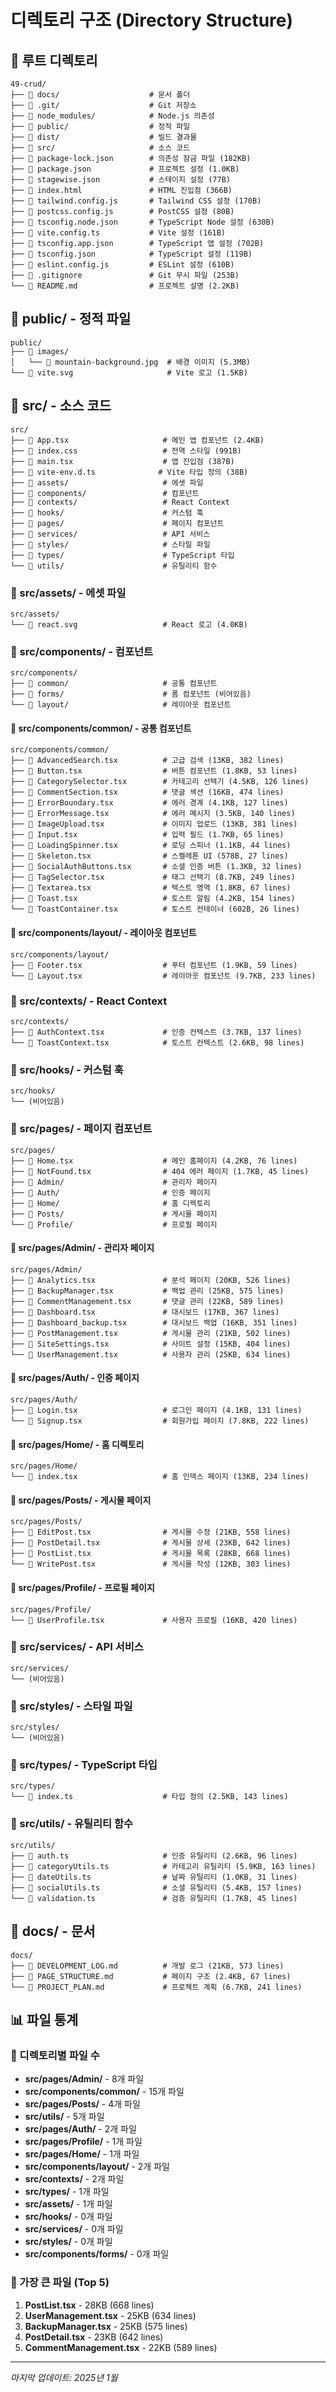 # 디렉토리 구조 (Directory Structure)

## 📁 루트 디렉토리

```
49-crud/
├── 📁 docs/                    # 문서 폴더
├── 📁 .git/                    # Git 저장소
├── 📁 node_modules/            # Node.js 의존성
├── 📁 public/                  # 정적 파일
├── 📁 dist/                    # 빌드 결과물
├── 📁 src/                     # 소스 코드
├── 📄 package-lock.json        # 의존성 잠금 파일 (182KB)
├── 📄 package.json             # 프로젝트 설정 (1.0KB)
├── 📄 stagewise.json           # 스테이지 설정 (77B)
├── 📄 index.html               # HTML 진입점 (366B)
├── 📄 tailwind.config.js       # Tailwind CSS 설정 (170B)
├── 📄 postcss.config.js        # PostCSS 설정 (80B)
├── 📄 tsconfig.node.json       # TypeScript Node 설정 (630B)
├── 📄 vite.config.ts           # Vite 설정 (161B)
├── 📄 tsconfig.app.json        # TypeScript 앱 설정 (702B)
├── 📄 tsconfig.json            # TypeScript 설정 (119B)
├── 📄 eslint.config.js         # ESLint 설정 (610B)
├── 📄 .gitignore               # Git 무시 파일 (253B)
└── 📄 README.md                # 프로젝트 설명 (2.2KB)
```

## 📁 public/ - 정적 파일

```
public/
├── 📁 images/
│   └── 📄 mountain-background.jpg  # 배경 이미지 (5.3MB)
└── 📄 vite.svg                     # Vite 로고 (1.5KB)
```

## 📁 src/ - 소스 코드

```
src/
├── 📄 App.tsx                     # 메인 앱 컴포넌트 (2.4KB)
├── 📄 index.css                   # 전역 스타일 (991B)
├── 📄 main.tsx                    # 앱 진입점 (387B)
├── 📄 vite-env.d.ts              # Vite 타입 정의 (38B)
├── 📁 assets/                     # 에셋 파일
├── 📁 components/                 # 컴포넌트
├── 📁 contexts/                   # React Context
├── 📁 hooks/                      # 커스텀 훅
├── 📁 pages/                      # 페이지 컴포넌트
├── 📁 services/                   # API 서비스
├── 📁 styles/                     # 스타일 파일
├── 📁 types/                      # TypeScript 타입
└── 📁 utils/                      # 유틸리티 함수
```

### 📁 src/assets/ - 에셋 파일

```
src/assets/
└── 📄 react.svg                   # React 로고 (4.0KB)
```

### 📁 src/components/ - 컴포넌트

```
src/components/
├── 📁 common/                     # 공통 컴포넌트
├── 📁 forms/                      # 폼 컴포넌트 (비어있음)
└── 📁 layout/                     # 레이아웃 컴포넌트
```

#### 📁 src/components/common/ - 공통 컴포넌트

```
src/components/common/
├── 📄 AdvancedSearch.tsx          # 고급 검색 (13KB, 382 lines)
├── 📄 Button.tsx                  # 버튼 컴포넌트 (1.8KB, 53 lines)
├── 📄 CategorySelector.tsx        # 카테고리 선택기 (4.5KB, 126 lines)
├── 📄 CommentSection.tsx          # 댓글 섹션 (16KB, 474 lines)
├── 📄 ErrorBoundary.tsx           # 에러 경계 (4.1KB, 127 lines)
├── 📄 ErrorMessage.tsx            # 에러 메시지 (3.5KB, 140 lines)
├── 📄 ImageUpload.tsx             # 이미지 업로드 (13KB, 381 lines)
├── 📄 Input.tsx                   # 입력 필드 (1.7KB, 65 lines)
├── 📄 LoadingSpinner.tsx          # 로딩 스피너 (1.1KB, 44 lines)
├── 📄 Skeleton.tsx                # 스켈레톤 UI (578B, 27 lines)
├── 📄 SocialAuthButtons.tsx       # 소셜 인증 버튼 (1.3KB, 32 lines)
├── 📄 TagSelector.tsx             # 태그 선택기 (8.7KB, 249 lines)
├── 📄 Textarea.tsx                # 텍스트 영역 (1.8KB, 67 lines)
├── 📄 Toast.tsx                   # 토스트 알림 (4.2KB, 154 lines)
└── 📄 ToastContainer.tsx          # 토스트 컨테이너 (602B, 26 lines)
```

#### 📁 src/components/layout/ - 레이아웃 컴포넌트

```
src/components/layout/
├── 📄 Footer.tsx                  # 푸터 컴포넌트 (1.9KB, 59 lines)
└── 📄 Layout.tsx                  # 레이아웃 컴포넌트 (9.7KB, 233 lines)
```

### 📁 src/contexts/ - React Context

```
src/contexts/
├── 📄 AuthContext.tsx             # 인증 컨텍스트 (3.7KB, 137 lines)
└── 📄 ToastContext.tsx            # 토스트 컨텍스트 (2.6KB, 98 lines)
```

### 📁 src/hooks/ - 커스텀 훅

```
src/hooks/
└── (비어있음)
```

### 📁 src/pages/ - 페이지 컴포넌트

```
src/pages/
├── 📄 Home.tsx                    # 메인 홈페이지 (4.2KB, 76 lines)
├── 📄 NotFound.tsx                # 404 에러 페이지 (1.7KB, 45 lines)
├── 📁 Admin/                      # 관리자 페이지
├── 📁 Auth/                       # 인증 페이지
├── 📁 Home/                       # 홈 디렉토리
├── 📁 Posts/                      # 게시물 페이지
└── 📁 Profile/                    # 프로필 페이지
```

#### 📁 src/pages/Admin/ - 관리자 페이지

```
src/pages/Admin/
├── 📄 Analytics.tsx               # 분석 페이지 (20KB, 526 lines)
├── 📄 BackupManager.tsx           # 백업 관리 (25KB, 575 lines)
├── 📄 CommentManagement.tsx       # 댓글 관리 (22KB, 589 lines)
├── 📄 Dashboard.tsx               # 대시보드 (17KB, 367 lines)
├── 📄 Dashboard_backup.tsx        # 대시보드 백업 (16KB, 351 lines)
├── 📄 PostManagement.tsx          # 게시물 관리 (21KB, 502 lines)
├── 📄 SiteSettings.tsx            # 사이트 설정 (15KB, 404 lines)
└── 📄 UserManagement.tsx          # 사용자 관리 (25KB, 634 lines)
```

#### 📁 src/pages/Auth/ - 인증 페이지

```
src/pages/Auth/
├── 📄 Login.tsx                   # 로그인 페이지 (4.1KB, 131 lines)
└── 📄 Signup.tsx                  # 회원가입 페이지 (7.8KB, 222 lines)
```

#### 📁 src/pages/Home/ - 홈 디렉토리

```
src/pages/Home/
└── 📄 index.tsx                   # 홈 인덱스 페이지 (13KB, 234 lines)
```

#### 📁 src/pages/Posts/ - 게시물 페이지

```
src/pages/Posts/
├── 📄 EditPost.tsx                # 게시물 수정 (21KB, 558 lines)
├── 📄 PostDetail.tsx              # 게시물 상세 (23KB, 642 lines)
├── 📄 PostList.tsx                # 게시물 목록 (28KB, 668 lines)
└── 📄 WritePost.tsx               # 게시물 작성 (12KB, 303 lines)
```

#### 📁 src/pages/Profile/ - 프로필 페이지

```
src/pages/Profile/
└── 📄 UserProfile.tsx             # 사용자 프로필 (16KB, 420 lines)
```

### 📁 src/services/ - API 서비스

```
src/services/
└── (비어있음)
```

### 📁 src/styles/ - 스타일 파일

```
src/styles/
└── (비어있음)
```

### 📁 src/types/ - TypeScript 타입

```
src/types/
└── 📄 index.ts                    # 타입 정의 (2.5KB, 143 lines)
```

### 📁 src/utils/ - 유틸리티 함수

```
src/utils/
├── 📄 auth.ts                     # 인증 유틸리티 (2.6KB, 96 lines)
├── 📄 categoryUtils.ts            # 카테고리 유틸리티 (5.9KB, 163 lines)
├── 📄 dateUtils.ts                # 날짜 유틸리티 (1.0KB, 31 lines)
├── 📄 socialUtils.ts              # 소셜 유틸리티 (5.4KB, 157 lines)
└── 📄 validation.ts               # 검증 유틸리티 (1.7KB, 45 lines)
```

## 📁 docs/ - 문서

```
docs/
├── 📄 DEVELOPMENT_LOG.md          # 개발 로그 (21KB, 573 lines)
├── 📄 PAGE_STRUCTURE.md           # 페이지 구조 (2.4KB, 67 lines)
└── 📄 PROJECT_PLAN.md             # 프로젝트 계획 (6.7KB, 241 lines)
```

## 📊 파일 통계

### 📁 디렉토리별 파일 수
- **src/pages/Admin/** - 8개 파일
- **src/components/common/** - 15개 파일
- **src/pages/Posts/** - 4개 파일
- **src/utils/** - 5개 파일
- **src/pages/Auth/** - 2개 파일
- **src/pages/Profile/** - 1개 파일
- **src/pages/Home/** - 1개 파일
- **src/components/layout/** - 2개 파일
- **src/contexts/** - 2개 파일
- **src/types/** - 1개 파일
- **src/assets/** - 1개 파일
- **src/hooks/** - 0개 파일
- **src/services/** - 0개 파일
- **src/styles/** - 0개 파일
- **src/components/forms/** - 0개 파일

### 📄 가장 큰 파일 (Top 5)
1. **PostList.tsx** - 28KB (668 lines)
2. **UserManagement.tsx** - 25KB (634 lines)
3. **BackupManager.tsx** - 25KB (575 lines)
4. **PostDetail.tsx** - 23KB (642 lines)
5. **CommentManagement.tsx** - 22KB (589 lines)

---
*마지막 업데이트: 2025년 1월* 